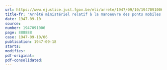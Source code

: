 ```yaml
---
url: https://www.ejustice.just.fgov.be/eli/arrete/1947/09/10/1947091006/justel
title-fr: "Arrêté ministériel relatif à la manoeuvre des ponts mobiles et des écluses dans la traverse de Bruges"
date: 1947-09-10
source:
number: 1947091006
page: 888888
case: 1947-09-10/06
publication: 1947-09-18
starts:
modifies:
pdf-original:
pdf-consolidated:
---
```


